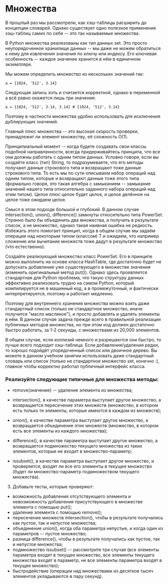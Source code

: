 # Множества

В прошлый раз мы рассмотрели, как хэш-таблицы расширить до концепции словарей. Однако существует одно полезное применение хэш-таблиц самих по себе -- это так называемые множества.

В Python множества реализованы как тип данных set. Это просто неупорядоченное хранилище данных -- мы даже не можем обратиться к нему для извлечения значения по ключу или индексу. Его ключевая особенность -- каждое значение хранится в нём в единичном экземпляре.

Мы можем определить множество из нескольких значений так:

```
a = {1024, '512', 3.14}
```

Следующая запись хоть и считается корректной, однако в переменной a всё равно окажется лишь три значения:

```
a = {1024, '512', 3.14, 3.14} # {1024, '512', 3.14}
```

Поэтому в частности множества удобно использовать для исключения дублирующих значений.

Главный плюс множества -- это высокая скорость проверки, принадлежит ли элемент множеству, её сложность O(1).

Принципиальный момент -- когда будете создавать свои классы подобной направленности, всегда придерживайтесь принципа, что все они должны работать с одним типом данных. Условно говоря, если вы создаёте класс (тип) String, то подразумеваете, что его методы получают данные строкового типа и возвращают тоже данные строкового типа. То есть мы по сути описываем набор операций над одним типом, которые и возвращают данные тоже этого типа (формально говоря, это такая алгебра с замыканием -- замыкание значений нашего типа относительно заданного набора операций над этим типом). Целое плюс целое будет целое, и целое делённое на целое тоже ожидаем целое.

Смысл в этом подходе большой и глубокий. В данном случае intersection(), union(), difference() замкнуты относительно типа PowerSet. Странно было бы объединить два множества, а получить в результате список, а не множество, однако такая наивная ошибка не редкость. Избежать этого помогает принцип, когда в общем случае мы задаём операции над некоторым типом (классом) Т и ожидаем, что например сложение или вычитание множеств тоже дадут в результате множество (что естественно).

Создайте реализующий множество класс PowerSet. Его в принципе можно выполнить на основе класса HashTable, где достаточно будет не допускать добавление уже существующего в множестве значения (изменить оригинальный метод put()). Однако здесь проявляется стандартная для Python проблема, что такую структуру данных эффективно реализовать трудно на самом Python, который компилируется не в машинный код, а в промежуточный, и фактически интерпретируется, поэтому и работает медленно.

Поэтому для внутреннего хранения множества можно взять даже стандартный список (только не стандартное множество, иначе получится "масло масляное"), и просто добавлять и удалять элементы в нём.
В данном случае задача прежде всего в правильной реализации публичных методов множества, но при этом код должен достаточно быстро работать, за 1-2 секунды, с множествами из 20,000 элементов.

В общем случае, если коллизий немного и разрешаются они быстро, то лучше всего подходит хэш-таблица. Если добавления/удаления редки, то хорошо подойдёт упорядоченный список или двоичное дерево.
Вы можете в данном учебном занятии использовать даже стандартный словарь или список (только не стандартное множество set, конечно :), главное чтобы корректно работал публичный интерфейс класса.

### Реализуйте следующие типичные для множества методы:

- remove(значение) -- удаление элемента из множества;

- intersection(), в качестве параметра выступает другое множество, а возвращается пересечение этих множеств (множество, в котором есть только те элементы, которые имеются в каждом из множеств);

- union(), в качестве параметра выступает другое множество, а возвращается объединение этих множеств (множество, в котором есть все элементы из каждого множества);

- difference(), в качестве параметра выступает другое множество, а возвращается подмножество текущего множества из таких элементов, которые не входят в множество-параметр;

- issubset(), в качестве параметра выступает другое множество, и проверяется, входят ли все его элементы в текущее множество (будет ли множество-параметр подмножеством текущего множества).

3. Добавьте тесты, которые проверяют:
- возможность добавления отсутствующего элемента и невозможность добавления присутствующего в множестве элемента с помощью put();
- удаление элемента с помощью remove();
- пересечение множеств intersection(), чтобы в результате получались как пустое, так и непустое множества;
- объединение union(), когда оба параметра непустые, и когда один из параметров -- пустое множество;
- разница difference(), чтобы в результате получались как пустое, так и непустое множества;
- подмножество issubset() -- рассмотрите три случая (все элементы параметра входят в текущее множество, все элементы текущего множества входят в параметр, не все элементы параметра входят в текущее множество);
- быстродействие (операции над множествами из десятков тысяч элементов укладываются в пару секунд).
  